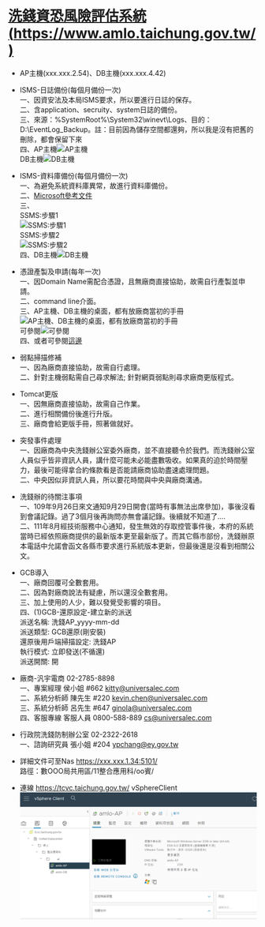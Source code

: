# [洗錢資恐風險評估系統(https://www.amlo.taichung.gov.tw/)](https://www.amlo.taichung.gov.tw/)
* AP主機(xxx.xxx.2.54)、DB主機(xxx.xxx.4.42)
* ISMS-日誌備份(每個月備份一次)<br>
  一、因資安法及本局ISMS要求，所以要進行日誌的保存。<br>
  二、含application、secruity、system日誌的備份。<br>
  三、來源：%SystemRoot%\System32\winevt\Logs、目的：D:\EventLog_Backup。註：目前因為儲存空間都還夠，所以我是沒有把舊的刪除，都會保留下來<br>
  四、AP主機![AP主機](https://github.com/chiehpin0705/DigitalAffairs/blob/main/Log%E5%82%99%E4%BB%BD_2-54.png)<br>
        DB主機![DB主機](https://github.com/chiehpin0705/DigitalAffairs/blob/main/Log%E5%82%99%E4%BB%BD_4-42.png)<br>
* ISMS-資料庫備份(每個月備份一次)<br>
  一、為避免系統資料庫異常，故進行資料庫備份。<br>
  二、[Microsoft參考文件](https://learn.microsoft.com/zh-tw/sql/relational-databases/backup-restore/quickstart-backup-restore-database?view=sql-server-ver16)<br>
  三、<br>SSMS:步驟1<br>![SSMS:步驟1](https://github.com/chiehpin0705/DigitalAffairs/blob/main/DB%E5%82%99%E4%BB%BD_4-42_p1.png)<br>
      SSMS:步驟2<br>![SSMS:步驟2](https://github.com/chiehpin0705/DigitalAffairs/blob/main/DB%E5%82%99%E4%BB%BD_4-42_p2.png)<br>
  四、DB主機![DB主機](https://github.com/chiehpin0705/DigitalAffairs/blob/main/DB%E5%82%99%E4%BB%BD_4-42.png)
* 憑證產製及申請(每年一次)<br>
  一、因Domain Name需配合憑證，且無廠商直接協助，故需自行產製並申請。<br>
  二、command line介面。<br>
  三、AP主機、DB主機的桌面，都有放廠商當初的手冊![AP主機、DB主機的桌面，都有放廠商當初的手冊](https://github.com/chiehpin0705/DigitalAffairs/blob/main/%E4%B8%BB%E6%A9%9F%E6%A1%8C%E9%9D%A2%E5%B0%B1%E6%9C%89%E6%96%87%E4%BB%B6.png)<br>
      可參閱![可參閱](https://github.com/chiehpin0705/DigitalAffairs/blob/main/%E6%86%91%E8%AD%89.png)<br>
  四、或者可參閱[這邊](https://github.com/chiehpin0705/DigitalAffairs_amlo/blob/main/cert.md)<br>
* 弱點掃描修補<br>
  一、因為廠商直接協助，故需自行處理。<br>
  二、針對主機弱點需自己尋求解法; 針對網頁弱點則尋求廠商更版程式。 
* Tomcat更版<br>
  一、因無廠商直接協助，故需自己作業。<br>
  二、進行相關備份後進行升版。<br>
  三、廠商會給更版手冊，照著做就好。<br>
* 突發事件處理<br>
  一、因廠商為中央洗錢辦公室委外廠商，並不直接聽令於我們。而洗錢辦公室人員似乎皆非資訊人員，講什麼可能未必能盡數吸收。如果真的迫於時間壓力，最後可能得拿合約條款看是否能請廠商協助盡速處理問題。<br>
  二、中央因似非資訊人員，所以要花時間與中央與廠商溝通。<br>  
* 洗錢辦的待關注事項<br>
  一、109年9月26日來文通知9月29日開會(當時有事無法出席參加)，事後沒看到會議記錄。過了3個月後再詢問亦無會議記錄。後續就不知道了....<br>
  二、111年8月經技術服務中心通知，發生無效的存取控管事件後，本府的系統當時已經依照廠商提供的最新版本更至最新版了。而其它縣市部份，洗錢辦原本電話中允諾會函文各縣市要求進行系統版本更新，但最後還是沒看到相關公文。 <br>
* GCB導入<br>
  一、廠商回覆可全數套用。<br>
  二、因為對廠商說法有疑慮，所以還沒全數套用。<br>
  三、加上使用的人少，難以發覺受影響的項目。<br>
  四、(1)GCB-還原設定-建立新的派送<br>
        派送名稱: 洗錢AP_yyyy-mm-dd<br>
        派送類型: GCB還原(剛安裝)<br>
        還原後用戶端掃描設定:  洗錢AP<br>
        執行模式: 立即發送(不循還)<br>
        派送開關: 開<br>
* 廠商-汎宇電商 02-2785-8898<br>
  一、專案經理   侯小姐 #662 kitty@universalec.com<br>
  二、系統分析師 陳先生 #220 kevin.chen@universalec.com<br>
  三、系統分析師 呂先生 #647 ginola@universalec.com<br>
  四、客服專線 客服人員 0800-588-889 cs@universalec.com<br>
* 行政院洗錢防制辦公室 02-2322-2618<br>
  一、諮詢研究員 張小姐 #204 ypchang@ey.gov.tw<br>

* 詳細文件可至Nas https://xxx.xxx.1.34:5101/<br>
  路徑：數OOO局共用區/11整合應用科/oo賓/

* 連線 https://tcvc.taichung.gov.tw/
  vSphereClient![vSphereClient](https://github.com/chiehpin0705/DigitalAffairs_amlo/blob/main/vSphereClient.png)
